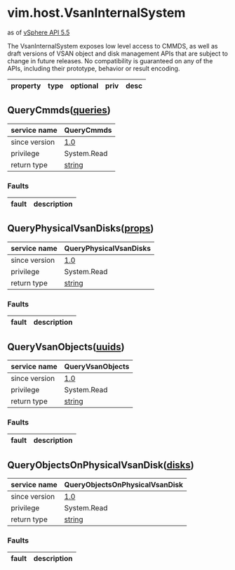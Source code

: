 vim.host.VsanInternalSystem
===========================
as of [vSphere API 5.5](vim.version.md#vim.version.version9)


The VsanInternalSystem exposes low level access to CMMDS, as well as draft  versions of VSAN object and disk management APIs that are subject to change  in future releases. No compatibility is guaranteed on any of the APIs,  including their prototype, behavior or result encoding.

| property | type | optional | priv | desc |
|:---------|:-----|:---------|:-----|:-----|


QueryCmmds([queries](vim.host.VsanInternalSystem.CmmdsQuery.md "vim.host.VsanInternalSystem.CmmdsQuery"))
---------------------------------------------------------------------------------------------------------

| service name | QueryCmmds |
|:--|:--|
| since version | [1.0](vim.version.md#vim.version.version9) |
| privilege    | System.Read |
| return type | [string](string.md "string") |
### Faults
| fault | description |
|:------|:------------|




QueryPhysicalVsanDisks([props](#string "string"))
-------------------------------------------------

| service name | QueryPhysicalVsanDisks |
|:--|:--|
| since version | [1.0](vim.version.md#vim.version.version9) |
| privilege    | System.Read |
| return type | [string](string.md "string") |
### Faults
| fault | description |
|:------|:------------|




QueryVsanObjects([uuids](#string "string"))
-------------------------------------------

| service name | QueryVsanObjects |
|:--|:--|
| since version | [1.0](vim.version.md#vim.version.version9) |
| privilege    | System.Read |
| return type | [string](string.md "string") |
### Faults
| fault | description |
|:------|:------------|




QueryObjectsOnPhysicalVsanDisk([disks](#string "string"))
---------------------------------------------------------

| service name | QueryObjectsOnPhysicalVsanDisk |
|:--|:--|
| since version | [1.0](vim.version.md#vim.version.version9) |
| privilege    | System.Read |
| return type | [string](string.md "string") |
### Faults
| fault | description |
|:------|:------------|




